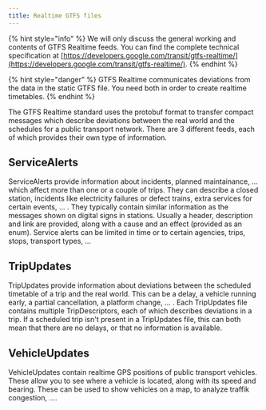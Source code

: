 ```yaml
---
title: Realtime GTFS files
---
```


{% hint style="info" %} We will only discuss the general working and contents of GTFS Realtime feeds. You can find the
complete technical specification
at [https://developers.google.com/transit/gtfs-realtime/](https://developers.google.com/transit/gtfs-realtime/). {%
endhint %}

{% hint style="danger" %} GTFS Realtime communicates deviations from the data in the static GTFS file. You need both in
order to create realtime timetables. {% endhint %}

The GTFS Realtime standard uses the protobuf format to transfer compact messages which describe deviations between the
real world and the schedules for a public transport network. There are 3 different feeds, each of which provides their
own type of information.

## ServiceAlerts

ServiceAlerts provide information about incidents, planned maintainance, ... which affect more than one or a couple of
trips. They can describe a closed station, incidents like electricity failures or defect trains, extra services for
certain events, ... . They typically contain similar information as the messages shown on digital signs in stations.
Usually a header, description and link are provided, along with a cause and an effect \(provided as an enum\). Service
alerts can be limited in time or to certain agencies, trips, stops, transport types, ...

## TripUpdates

TripUpdates provide information about deviations between the scheduled timetable of a trip and the real world. This can
be a delay, a vehicle running early, a partial cancellation, a platform change, ... . Each TripUpdates file contains
multiple TripDescriptors, each of which describes deviations in a trip. If a scheduled trip isn't present in a
TripUpdates file, this can both mean that there are no delays, or that no information is available.

## VehicleUpdates

VehicleUpdates contain realtime GPS positions of public transport vehicles. These allow you to see where a vehicle is
located, along with its speed and bearing. These can be used to show vehicles on a map, to analyze traffik congestion,
....
